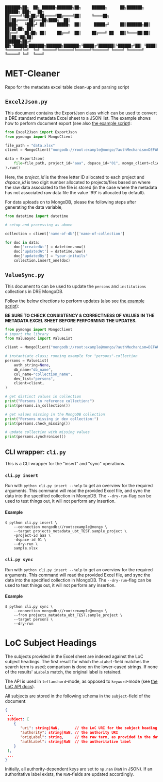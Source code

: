 ``` text
███████╗██╗  ██╗ ██████╗███████╗██╗     ██████╗      ██╗███████╗ ██████╗ ███╗   ██╗
██╔════╝╚██╗██╔╝██╔════╝██╔════╝██║     ╚════██╗     ██║██╔════╝██╔═══██╗████╗  ██║
█████╗   ╚███╔╝ ██║     █████╗  ██║      █████╔╝     ██║███████╗██║   ██║██╔██╗ ██║
██╔══╝   ██╔██╗ ██║     ██╔══╝  ██║     ██╔═══╝ ██   ██║╚════██║██║   ██║██║╚██╗██║
███████╗██╔╝ ██╗╚██████╗███████╗███████╗███████╗╚█████╔╝███████║╚██████╔╝██║ ╚████║
╚══════╝╚═╝  ╚═╝ ╚═════╝╚══════╝╚══════╝╚══════╝ ╚════╝ ╚══════╝ ╚═════╝ ╚═╝  ╚═══╝
```

# MET-Cleaner
Repo for the metadata excel table clean-up and parsing script

## `Excel2Json.py`

This document contains the ExportJson class which can be used to convert a DRE standard metadata Excel sheet to a JSON list.
The example shows how to perform document export (see also [the example script](example_insert.py)):

``` python
from Excel2Json import ExportJson
from pymongo import MongoClient

file_path = "data.xlsx"
client = MongoClient("mongodb://root:example@mongo/?authMechanism=DEFAULT")

data = ExportJson(
    file=file_path, project_id="aaa", dspace_id="01", mongo_client=client
).run()
```


Here, the *project_id* is the three letter ID allocated to each project and *dspace_id* is two digit number allocated to projects/files based on where the raw data associated to the file is stored (in the case where the metadata has not associated raw data file the value '99' is allocated by default).

For data uploads on to MongoDB, please the following steps after generating the data variable,

``` python
from datetime import datetime

# setup and processing as above

collection = client['name-of-db']['name-of-collection']

for doc in data:
    doc['createdAt'] = datetime.now()
    doc['updatedAt'] = datetime.now()
    doc['updatedBy'] = "your-initails"
    collection.insert_one(doc)
```


## `ValueSync.py`

This document to can be used to update the `persons` and `institutions` collections in DRE MongoDB.

Follow the below directions to perform updates (also see [the example script](example_sync.py)):

**BE SURE TO CHECK CONSISTENCY & CORRECTNESS OF VALUES IN THE METADATA EXCEL SHEET BEFORE PERFORMING THE UPDATES.**

``` python
from pymongo import MongoClient
# import the library
from ValueSync import ValueList

client = MongoClient("mongodb://root:example@mongo/?authMechanism=DEFAULT")

# instantiate class; running example for "persons"-collection
persons = ValueList(
    auth_string=None,
    db_name="db_name",
    col_name="collection_name",
    dev_list="persons",
    client=client,
)

# get distinct values in collection
print("Persons in reference collection:")
print(persons.in_collection())

# get values missing in the MongoDB collection
print("Persons missing in dev collection:")
print(persons.check_missing())

# update collection with missing values
print(persons.synchronise())
```

## CLI wrapper: `cli.py`

This is a CLI wrapper for the "insert" and "sync" operations.

### `cli.py insert`

Run with `python cli.py insert --help` to get an overview for the required arguments.
This command will read the provided Excel file, and sync the data into the specified collection in MongoDB.
The `--dry-run`-flag can be used to test things out, it will not perform any insertion.

#### Example

``` shell
$ python cli.py insert \
    --connection mongodb://root:example@mongo \
    --target projects_metadata_ubt_TEST.sample_project \
    -project-id aaa \
    -dspace-id 01 \
    --dry-run \
    sample.xlsx
```


### `cli.py sync`

Run with `python cli.py insert --help` to get an overview for the required arguments.
This command will read the provided Excel file, and sync the data into the specified collection in MongoDB.
The `--dry-run`-flag can be used to test things out, it will not perform any insertion.

#### Example

``` shell
$ python cli.py sync \
    --connection mongodb://root:example@mongo \
    --from projects_metadata_ubt_TEST.sample_project \
    --target persons \
    --dry-run
```

# LoC Subject Headings

The subjects provided in the Excel sheet are indexed against the LoC subject headings.
The first result for which the `aLabel`-field matches the search term is used; comparison is done on the lower-cased strings.
If none of the results' `aLabel`s match, the original label is retained.

The API is used in `leftanchord`-mode, as opposed to `keyword`-mode (see [the LoC API docs](https://id.loc.gov/techcenter/searching.html)).

All subjects are stored in the following schema in the `subject`-field of the document:

``` json
{
 ...
 subject: [
    {
       "uri": string|NaN,       // the LoC URI for the subject heading
       "authority": string|NaN, // the authority URI
       "origLabel": string,     // the raw term, as provided in the data
       "authLabel": string|NaN  // the authoritative label
    }
 ],
 ...
}
```

Initially, all authority-dependent keys are set to `np.nan` (`NaN` in JSON).
If an authoritative label exists, the `NaN`-fields are updated accordingly.
